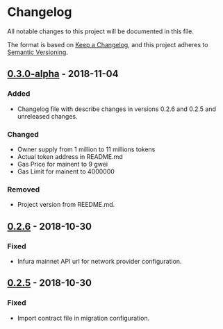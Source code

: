 # Changelog
All notable changes to this project will be documented in this file.

The format is based on [Keep a Changelog](https://keepachangelog.com/en/1.0.0/),
and this project adheres to [Semantic Versioning](https://semver.org/spec/v2.0.0.html).

## [0.3.0-alpha] - 2018-11-04   

### Added
- Changelog file with describe changes in versions 0.2.6 and 0.2.5 and unreleased changes.

### Changed
- Owner supply from 1 million to 11 millions tokens
- Actual token address in README.md
- Gas Price for mainent to 9 gwei
- Gas Limit for mainent to 4000000

### Removed
- Project version from REEDME.md.

## [0.2.6] - 2018-10-30

### Fixed
- Infura mainnet API url for network provider configuration.

## [0.2.5] - 2018-10-30 

### Fixed
- Import contract file in migration configuration.

[0.3.0-alpha]: https://github.com/polakm/MichalPolakToken/compare/v0.2.6...v0.3.0-alpha
[0.2.6]: https://github.com/polakm/MichalPolakToken/compare/v0.2.5...v0.2.6
[0.2.5]: https://github.com/polakm/MichalPolakToken/compare/v0.2.4...v0.2.5
